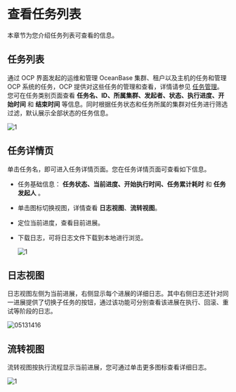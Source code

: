 # 查看任务列表

本章节为您介绍任务列表可查看的信息。

## 任务列表

通过 OCP 界面发起的运维和管理 OceanBase 集群、租户以及主机的任务和管理 OCP 系统的任务，OCP 提供对这些任务的管理和查看，详情请参见 [任务管理](../../10.using-system-management/13.task-management.md)。您可在任务类别页面查看 **任务名、ID、所属集群、发起者、状态、执行进度、开始时间** 和 **结束时间** 等信息。同时根据任务状态和任务所属的集群对任务进行筛选过滤，默认展示全部状态的任务信息。

![1](https://help-static-aliyun-doc.aliyuncs.com/assets/img/zh-CN/9372730261/p268954.png)

## 任务详情页

单击任务名，即可进入任务详情页面。您在任务详情页面可查看如下信息。

* 任务基础信息： **任务状态、当前进度、开始执行时间、任务累计耗时** 和 **任务发起人** 。

* 单击图标切换视图，详情查看 **日志视图**、**流转视图**。

* 定位当前进度，查看目前进展。

* 下载日志，可将日志文件下载到本地进行浏览。
  
  ![1](https://help-static-aliyun-doc.aliyuncs.com/assets/img/zh-CN/9372730261/p268960.png)

## 日志视图

日志视图左侧为当前进展，右侧显示每个进展的详细日志。其中右侧日志还针对同一进展提供了切换子任务的按钮，通过该功能可分别查看该进展在执行、回滚、重试等阶段的日志。

![05131416](https://help-static-aliyun-doc.aliyuncs.com/assets/img/zh-CN/2834090261/p273320.png)

## 流转视图

流转视图按执行流程显示当前进展，您可通过单击更多图标查看详细日志。

![1](https://help-static-aliyun-doc.aliyuncs.com/assets/img/zh-CN/0472730261/p268964.png)

